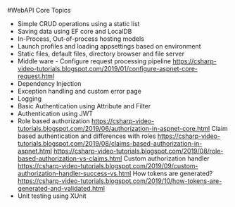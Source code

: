 #WebAPI Core Topics
- Simple CRUD operations using a static list
- Saving data using EF core and LocalDB
- In-Process, Out-of-process hosting models
- Launch profiles and loading appsettings based on environment
- Static files, default files, directory browser and file server
- Middle ware - Configure request processing pipeline
	https://csharp-video-tutorials.blogspot.com/2019/01/configure-aspnet-core-request.html
- Dependency Injection
- Exception handling and custom error page
- Logging
- Basic Authentication using Attribute and Filter
- Authentication using JWT
- Role based authorization
	https://csharp-video-tutorials.blogspot.com/2019/06/authorization-in-aspnet-core.html
Claim based authentication and differences with roles
	https://csharp-video-tutorials.blogspot.com/2019/08/claims-based-authorization-in-aspnet.html
	https://csharp-video-tutorials.blogspot.com/2019/08/role-based-authorization-vs-claims.html
Custom authorization handler
	https://csharp-video-tutorials.blogspot.com/2019/09/custom-authorization-handler-success-vs.html
How tokens are generated?
	https://csharp-video-tutorials.blogspot.com/2019/10/how-tokens-are-generated-and-validated.html
- Unit testing using XUnit